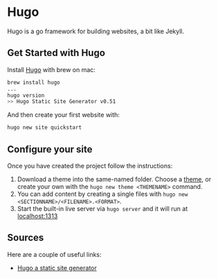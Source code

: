 # Hugo

Hugo is a go framework for building websites, a bit like Jekyll.

## Get Started with Hugo

Install [Hugo](https://gohugo.io/getting-started/quick-start/) with brew on mac:
```bash
brew install hugo
...
hugo version
>> Hugo Static Site Generator v0.51
```

And then create your first website with:
```bash
hugo new site quickstart
```

## Configure your site

Once you have created the project follow the instructions:

1. Download a theme into the same-named folder.
   Choose a [theme](https://themes.gohugo.io/), or
   create your own with the `hugo new theme <THEMENAME>` command.
2. You can add content by creating a single files
   with `hugo new <SECTIONNAME>/<FILENAME>.<FORMAT>`.
3. Start the built-in live server via `hugo server` and it will run at [localhost:1313](http://localhost:1313/)

## Sources

Here are a couple of useful links:

- [Hugo a static site generator](https://gohugo.io/)